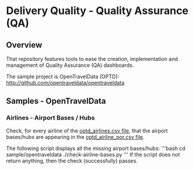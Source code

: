 # Delivery Quality - Quality Assurance (QA)

## Overview
That repository features tools to ease the creation, implementation and management
of Quality Assurance (QA) dashboards.

The sample project is OpenTravelData (OPTD): http://github.com/opentraveldata/opentraveldata

## Samples - OpenTravelData
### Airlines - Airport Bases / Hubs
Check, for every airline of the [optd_airlines.csv file](http://github.com/opentraveldata/opentraveldata/blob/master/opentraveldata/optd_airlines.csv),
that the airport bases/hubs are appearing in the [optd_airline_por.csv file](http://github.com/opentraveldata/opentraveldata/blob/master/opentraveldata/optd_airline_por.csv).

The following script displays all the missing airport bases/hubs:
'''bash
cd sample/opentraveldata
./check-airline-bases.py
'''
If the script does not return anything, then the check (successfully) passes.


